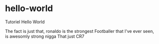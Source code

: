# hello-world
Tutoriel Hello World

The fact is just that, ronaldo is the strongest Footballer that I've ever seen, is awesomly strong nigga
That just CR7
